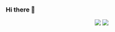 ### Hi there 👋

<p align="center">
    <a href="https://www.linkedin.com/in/helderm01/" alt="Linkedin"><img src="https://image.flaticon.com/icons/svg/1409/1409945.svg" style="width:'10%';"></a>
    <a href="mailto:helder.souza@pagueveloz.com.br" alt="Contact me"><img src="https://image.flaticon.com/icons/svg/732/732200.svg" style="width:'10%';"></a>
</p>

